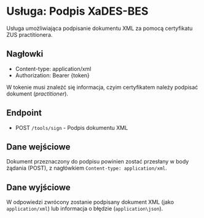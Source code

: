 # Usługa: Podpis XaDES-BES

Usługa umożliwiająca podpisanie dokumentu XML za pomocą certyfikatu ZUS practitionera.

## Nagłowki
- Content-type: application/xml
- Authorization: Bearer {token}

W tokenie musi znaleźć się informacja, czyim certyfikatem należy podpisać dokument (*practitioner*).

## Endpoint
- POST `/tools/sign` - Podpis dokumentu XML

## Dane wejściowe
Dokument przeznaczony do podpisu powinien zostać przesłany w body żądania (POST), z nagłówkiem
`Content-type: application/xml`.

## Dane wyjściowe
W odpowiedzi zwrócony zostanie podpisany dokument XML (jako `application/xml`) lub informacja o błędzie (`application\json`).
